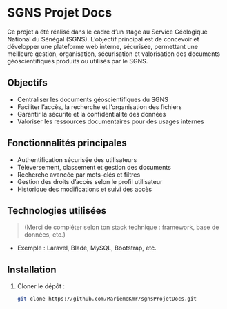 # SGNS Projet Docs

Ce projet a été réalisé dans le cadre d’un stage au Service Géologique National du Sénégal (SGNS). L’objectif principal est de concevoir et développer une plateforme web interne, sécurisée, permettant une meilleure gestion, organisation, sécurisation et valorisation des documents géoscientifiques produits ou utilisés par le SGNS.

## Objectifs
- Centraliser les documents géoscientifiques du SGNS
- Faciliter l’accès, la recherche et l’organisation des fichiers
- Garantir la sécurité et la confidentialité des données
- Valoriser les ressources documentaires pour des usages internes

## Fonctionnalités principales
- Authentification sécurisée des utilisateurs
- Téléversement, classement et gestion des documents
- Recherche avancée par mots-clés et filtres
- Gestion des droits d’accès selon le profil utilisateur
- Historique des modifications et suivi des accès

## Technologies utilisées
> (Merci de compléter selon ton stack technique : framework, base de données, etc.)
- Exemple : Laravel, Blade, MySQL, Bootstrap, etc.

## Installation
1. Cloner le dépôt :
   ```bash
   git clone https://github.com/MariemeKmr/sgnsProjetDocs.git

